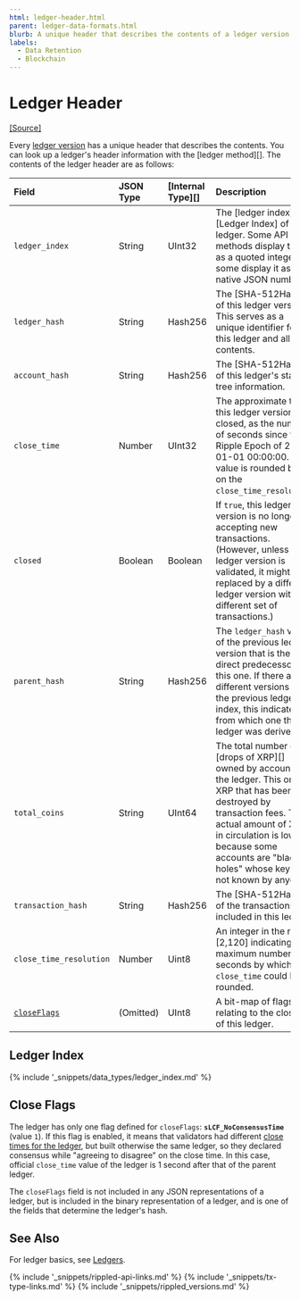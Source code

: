 ```yaml
---
html: ledger-header.html
parent: ledger-data-formats.html
blurb: A unique header that describes the contents of a ledger version.
labels:
  - Data Retention
  - Blockchain
---
```


# Ledger Header
[[Source]](https://github.com/ripple/rippled/blob/master/src/ripple/ledger/ReadView.h#L71 "Source")

Every [ledger version](ledgers.html) has a unique header that describes the contents. You can look up a ledger's header information with the \[ledger method\]\[\]. The contents of the ledger header are as follows:

| Field                        | JSON Type | \[Internal Type\]\[\] | Description                                                                                                                                                                                                                                                        |
|:---------------------------- |:--------- |:--------------------- |:------------------------------------------------------------------------------------------------------------------------------------------------------------------------------------------------------------------------------------------------------------------ |
| `ledger_index`               | String    | UInt32                | The \[ledger index\]\[Ledger Index\] of the ledger. Some API methods display this as a quoted integer; some display it as a native JSON number.                                                                                                                    |
| `ledger_hash`                | String    | Hash256               | The \[SHA-512Half\]\[\] of this ledger version. This serves as a unique identifier for this ledger and all its contents.                                                                                                                                           |
| `account_hash`               | String    | Hash256               | The \[SHA-512Half\]\[\] of this ledger's state tree information.                                                                                                                                                                                                   |
| `close_time`                 | Number    | UInt32                | The approximate time this ledger version closed, as the number of seconds since the Ripple Epoch of 2000-01-01 00:00:00. This value is rounded based on the `close_time_resolution`.                                                                               |
| `closed`                     | Boolean   | Boolean               | If `true`, this ledger version is no longer accepting new transactions. (However, unless this ledger version is validated, it might be replaced by a different ledger version with a different set of transactions.)                                               |
| `parent_hash`                | String    | Hash256               | The `ledger_hash` value of the previous ledger version that is the direct predecessor of this one. If there are different versions of the previous ledger index, this indicates from which one the ledger was derived.                                             |
| `total_coins`                | String    | UInt64                | The total number of \[drops of XRP\]\[\] owned by accounts in the ledger. This omits XRP that has been destroyed by transaction fees. The actual amount of XRP in circulation is lower because some accounts are "black holes" whose keys are not known by anyone. |
| `transaction_hash`           | String    | Hash256               | The \[SHA-512Half\]\[\] of the transactions included in this ledger.                                                                                                                                                                                               |
| `close_time_resolution`      | Number    | Uint8                 | An integer in the range \[2,120\] indicating the maximum number of seconds by which the `close_time` could be rounded.                                                                                                                                           |
| [`closeFlags`](#close-flags) | (Omitted) | UInt8                 | A bit-map of flags relating to the closing of this ledger.                                                                                                                                                                                                         |


## Ledger Index
{% include '_snippets/data_types/ledger_index.md' %}
<!--{#_ #}-->


## Close Flags

The ledger has only one flag defined for `closeFlags`: **`sLCF_NoConsensusTime`** (value `1`). If this flag is enabled, it means that validators had different [close times for the ledger](ledgers.html#ledger-close-times), but built otherwise the same ledger, so they declared consensus while "agreeing to disagree" on the close time. In this case, official `close_time` value of the ledger is 1 second after that of the parent ledger.

The `closeFlags` field is not included in any JSON representations of a ledger, but is included in the binary representation of a ledger, and is one of the fields that determine the ledger's hash.


## See Also

For ledger basics, see [Ledgers](ledgers.html).


<!--{# common link defs #}-->
{% include '_snippets/rippled-api-links.md' %}
{% include '_snippets/tx-type-links.md' %}
{% include '_snippets/rippled_versions.md' %}
